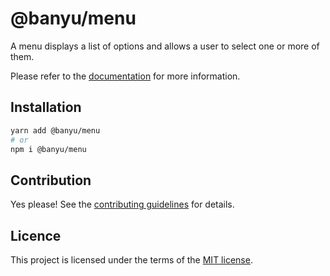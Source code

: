 # @banyu/menu

A menu displays a list of options and allows a user to select one or more of them.

Please refer to the [documentation](https://Banyu.org/docs/components/menu) for more information.

## Installation

```sh
yarn add @banyu/menu
# or
npm i @banyu/menu
```

## Contribution

Yes please! See the
[contributing guidelines](https://github.com/muhamien/jala-design/blob/master/CONTRIBUTING.md)
for details.

## Licence

This project is licensed under the terms of the
[MIT license](https://github.com/muhamien/jala-design/blob/master/LICENSE).
